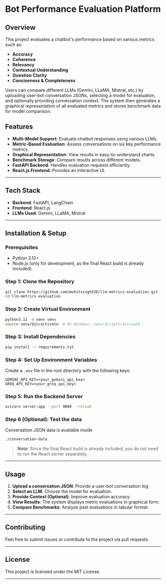 # Bot Performance Evaluation Platform

## Overview
This project evaluates a chatbot's performance based on various metrics such as:
- **Accuracy**
- **Coherence**
- **Relevancy**
- **Contextual Understanding**
- **Question Clarity**
- **Conciseness & Completeness**

Users can compare different LLMs (Gemini, LLaMA, Mistral, etc.) by uploading user-bot conversation JSONs, selecting a model for evaluation, and optionally providing conversation context. The system then generates a graphical representation of all evaluated metrics and stores benchmark data for model comparison.

## Features
- **Multi-Model Support**: Evaluate chatbot responses using various LLMs.
- **Metric-Based Evaluation**: Assess conversations on six key performance metrics.
- **Graphical Representation**: View results in easy-to-understand charts.
- **Benchmark Storage**: Compare results across different models.
- **FastAPI Backend**: Handles evaluation requests efficiently.
- **React.js Frontend**: Provides an interactive UI.

---

## Tech Stack
- **Backend**: FastAPI, LangChain
- **Frontend**: React.js
- **LLMs Used**: Gemini, LLaMA, Mistral

---

## Installation & Setup
### Prerequisites
- Python 3.12+
- Node.js (only for development, as the final React build is already included)

### Step 1: Clone the Repository
```bash
git clone https://github.com/mohitsingh538/llm-metrics-evaluation.git
cd llm-metrics-evaluation
```

### Step 2: Create Virtual Environment
```bash
python3.12 -m venv venv
source venv/bin/activate  # On Windows: venv\Scripts\activate
```

### Step 3: Install Dependencies
```bash
pip install -r requirements.txt
```

### Step 4: Set Up Environment Variables
Create a `.env` file in the root directory with the following keys:
```plaintext
GEMINI_API_KEY=<your_gemini_api_key>
GROQ_API_KEY=<your_groq_api_key>
```

### Step 5: Run the Backend Server
```bash
uvicorn server:app --port 9000 --reload
```

### Step 6 (Optional): Test the data
Conversation JSON data is available inside
```bash
./conversation-data
```

> **Note**: Since the final React build is already included, you do not need to run the React server separately.

---

## Usage
1. **Upload a conversation JSON**: Provide a user-bot conversation log.
2. **Select an LLM**: Choose the model for evaluation.
3. **Provide Context (Optional)**: Improve evaluation accuracy.
4. **View Results**: The system displays metric evaluations in graphical form.
5. **Compare Benchmarks**: Analyze past evaluations in tabular format.

---

## Contributing
Feel free to submit issues or contribute to the project via pull requests.

---

## License
This project is licensed under the MIT License.

---

